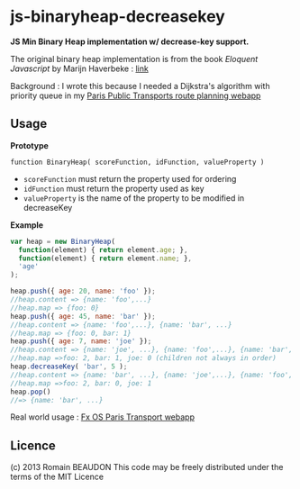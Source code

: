 js-binaryheap-decreasekey
=========================

**JS Min Binary Heap implementation w/ decrease-key support.**

The original binary heap implementation is from the book *Eloquent Javascript* by Marijn Haverbeke : [link](http://eloquentjavascript.net/appendix2.html)

Background : I wrote this because I needed a Dijkstra's algorithm with priority queue in my [Paris Public Transports route planning webapp](http://rombdn.github.com/fx-metrobusparis)


Usage
---------

**Prototype**

`function BinaryHeap( scoreFunction, idFunction, valueProperty )`

 - `scoreFunction` must return the property used for ordering
 - `idFunction` must return the property used as key
 - `valueProperty` is the name of the property to be modified in decreaseKey



**Example**

```javascript
var heap = new BinaryHeap(
  function(element) { return element.age; },
  function(element) { return element.name; },
  'age'
);

heap.push({ age: 20, name: 'foo' });
//heap.content => {name: 'foo',...}
//heap.map => {foo: 0}
heap.push({ age: 45, name: 'bar' });
//heap.content => {name: 'foo',...}, {name: 'bar', ...}
//heap.map => {foo: 0, bar: 1}
heap.push({ age: 7, name: 'joe' });
//heap.content => {name: 'joe', ...}, {name: 'foo',...}, {name: 'bar', ...}
//heap.map =>foo: 2, bar: 1, joe: 0 (children not always in order)
heap.decreaseKey( 'bar', 5 );
//heap.content => {name: 'bar', ...}, {name: 'joe',...}, {name: 'foo', ...}
//heap.map =>foo: 2, bar: 0, joe: 1
heap.pop()
//=> {name: 'bar', ...}
```

Real world usage : [Fx OS Paris Transport webapp](https://github.com/rombdn/fxos-metrobusparis/blob/master/js/app.js#L380)


Licence
---------
(c) 2013 Romain BEAUDON This code may be freely distributed under the terms of the MIT Licence
